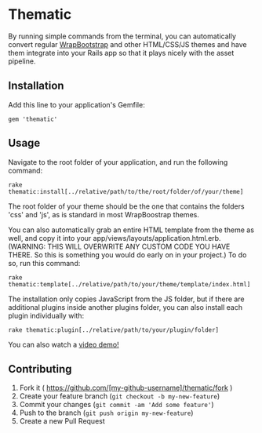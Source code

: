 # Thematic

By running simple commands from the terminal, you can automatically convert regular [WrapBootstrap](http://wrapbootstrap.com) and other HTML/CSS/JS themes and have them integrate into your Rails app so that it plays nicely with the asset pipeline. 

## Installation

Add this line to your application's Gemfile:


    gem 'thematic'


## Usage

Navigate to the root folder of your application, and run the following command:

    rake thematic:install[../relative/path/to/the/root/folder/of/your/theme]
    
The root folder of your theme should be the one that contains the folders 'css' and 'js', as is standard in most WrapBoostrap themes.

You can also automatically grab an entire HTML template from the theme as well, and copy it into your app/views/layouts/application.html.erb. (WARNING: THIS WILL OVERWRITE ANY CUSTOM CODE YOU HAVE THERE. So this is something you would do early on in your project.) To do so, run this command:

    rake thematic:template[../relative/path/to/your/theme/template/index.html]

The installation only copies JavaScript from the JS folder, but if there are additional plugins inside another plugins folder, you can also install each plugin individually with:

    rake thematic:plugin[../relative/path/to/your/plugin/folder]

You can also watch a [video demo!](https://vimeo.com/126414898)

## Contributing

1. Fork it ( https://github.com/[my-github-username]/thematic/fork )
2. Create your feature branch (`git checkout -b my-new-feature`)
3. Commit your changes (`git commit -am 'Add some feature'`)
4. Push to the branch (`git push origin my-new-feature`)
5. Create a new Pull Request
